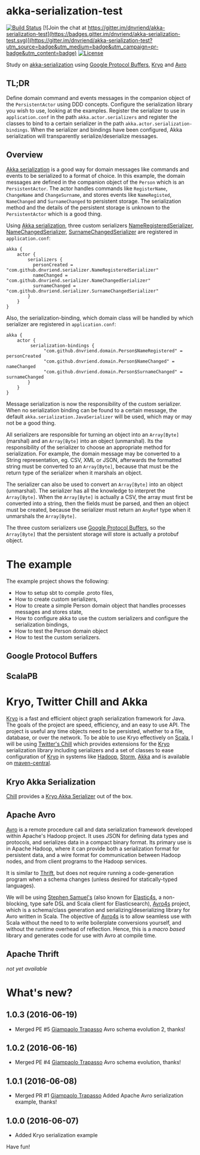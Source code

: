 # akka-serialization-test #

[![Build Status](https://travis-ci.org/dnvriend/akka-serialization-test.svg?branch=master)](https://travis-ci.org/dnvriend/akka-serialization-test)
[![Join the chat at https://gitter.im/dnvriend/akka-serialization-test](https://badges.gitter.im/dnvriend/akka-serialization-test.svg)](https://gitter.im/dnvriend/akka-serialization-test?utm_source=badge&utm_medium=badge&utm_campaign=pr-badge&utm_content=badge)
[![License](http://img.shields.io/:license-Apache%202-red.svg)](http://www.apache.org/licenses/LICENSE-2.0.txt)

Study on [akka-serialization][ser] using [Google Protocol Buffers][pb], [Kryo][kryo] and [Avro][avro]

## TL;DR ##
Define domain command and events messages in the companion object of the `PersistentActor` using DDD concepts.
Configure the serialization library you wish to use, looking at the examples. Register the serializer to use 
in `application.conf` in the path `akka.actor.serializers` and register the classes to bind to a certain serializer in the path 
`akka.actor.serialization-bindings`. When the serializer and bindings have been configured, Akka serialization will transparently 
serialize/deserialize messages.

## Overview ##
[Akka serialization][ser] is a good way for domain messages
like commands and events to be serialized to a format of choice. In this example, the domain messages are defined
in the companion object of the `Person` which is an `PersistentActor`. The actor handles commands like `RegisterName`,
`ChangeName` and `ChangeSurname`, and stores events like `NameRegisted`, `NameChanged` and `SurnameChanged` to 
persistent storage. The serialization method and the details of the persistent storage is unknown to the `PersistentActor`
which is a good thing.

Using [Akka serialization][ser], three custom serializers [NameRegisteredSerializer](https://github.com/dnvriend/akka-serialization-test/blob/master/src/main/scala/com/github/dnvriend/serializer/NameRegisteredSerializer.scala),
[NameChangedSerializer](https://github.com/dnvriend/akka-serialization-test/blob/master/src/main/scala/com/github/dnvriend/serializer/NameChangedSerializer.scala), [SurnameChangedSerializer](https://github.com/dnvriend/akka-serialization-test/blob/master/src/main/scala/com/github/dnvriend/serializer/SurnameChangedSerializer.scala) are registered in `application.conf`: 

```
akka {
    actor {
        serializers {
          personCreated = "com.github.dnvriend.serializer.NameRegisteredSerializer"
          nameChanged = "com.github.dnvriend.serializer.NameChangedSerializer"
          surnameChanged = "com.github.dnvriend.serializer.SurnameChangedSerializer"
        }
    }
}
```

Also, the serialization-binding, which domain class will be handled by which serializer are registered in `application.conf`:

```
akka {
    actor {
         serialization-bindings {
              "com.github.dnvriend.domain.Person$NameRegistered" = personCreated
              "com.github.dnvriend.domain.Person$NameChanged" = nameChanged
              "com.github.dnvriend.domain.Person$SurnameChanged" = surnameChanged
        }
    }
}
```

Message serialization is now the responsibility of the custom serializer. When no serialization binding can be found 
to a certain message, the default `akka.serialization.JavaSerializer` will be used, which may or may not be a good thing.

All serializers are responsible for turning an object into an `Array[Byte]` (marshal) and an `Array[Byte]` 
into an object (unmarshal). Its the responsibility of the serializer to choose an appropriate method for 
serialization. For example, the domain message may be converted to a String representation, eg. CSV, XML or JSON, 
afterwards the formatted string must be converted to an `Array[Byte]`, because that must be the return type of the 
serializer when it marshals an object.

The serializer can also be used to convert an `Array[Byte]` into an object (unmarshal). The serializer has all 
the knowledge to interpret the `Array[Byte]`. When the `Array[Byte]` is actually a CSV, the array must first be 
converted into a string, then the fields must be parsed, and then an object must be created, because the serializer 
must return an `AnyRef` type when it unmarshals the `Array[Byte]`.

The three custom serializers use [Google Protocol Buffers][pb],
so the `Array[Byte]` that the persistent storage will store is actually a protobuf object.

# The example
The example project shows the following:

* How to setup sbt to compile .proto files,
* How to create custom serializers,
* How to create a simple Person domain object that handles processes messages and stores state,
* How to configure akka to use the custom serializers and configure the serialization bindings,
* How to test the Person domain object
* How to test the custom serializers.

## Google Protocol Buffers ##


## ScalaPB ##


# Kryo, Twitter Chill and Akka
[Kryo][kryo] is a fast and efficient object graph serialization framework for Java. The goals of the project are speed, 
efficiency, and an easy to use API. The project is useful any time objects need to be persisted, whether to a file, database, 
or over the network. To be able to use Kryo effectively on [Scala][scala], I will be using [Twitter's Chill][chill] which provides 
extensions for the [Kryo][kryo] serialization library including serializers and a set of classes to ease configuration of 
[Kryo][kryo] in systems like [Hadoop][hadoop], [Storm][storm], [Akka][akka] and is available on [maven-central][chill-maven-central].
 
## Kryo Akka Serialization
[Chill][chill] provides a [Kryo Akka Serializer][chill-akka] out of the box.

## Apache Avro
[Avro][avro-wiki] is a remote procedure call and data serialization framework developed within Apache's Hadoop project. 
It uses JSON for defining data types and protocols, and serializes data in a compact binary format. Its primary use is 
in Apache Hadoop, where it can provide both a serialization format for persistent data, and a wire format for communication 
between Hadoop nodes, and from client programs to the Hadoop services.

It is similar to [Thrift][thrift-wiki], but does not require running a code-generation program when a schema changes 
(unless desired for statically-typed languages).

We will be using [Stephen Samuel's][sksamuel] (also known for [Elastic4s][elastic4s], a non-blocking, type safe DSL and Scala client for Elasticsearch),
[Avro4s][avro4s] project, which is a schema/class generation and serializing/deserializing library for Avro written in Scala. The objective of [Avro4s][avro4s] 
is to allow seamless use with Scala without the need to to write boilerplate conversions yourself, and without the runtime overhead of reflection. 
Hence, this is a _macro based_ library and generates code for use with Avro at compile time.

## Apache Thrift
_not yet available_

# What's new?
## 1.0.3 (2016-06-19)
  - Merged PE #5 [Giampaolo Trapasso][trapasso] Avro schema evolution 2, thanks!

## 1.0.2 (2016-06-16)
  - Merged PE #4 [Giampaolo Trapasso][trapasso] Avro schema evolution, thanks!

## 1.0.1 (2016-06-08)
  - Merged PR #1 [Giampaolo Trapasso][trapasso] Added Apache Avro serialization example, thanks!

## 1.0.0 (2016-06-07)
  - Added Kryo serialization example

Have fun!

[trapasso]: https://github.com/giampaolotrapasso
[sksamuel]: https://github.com/sksamuel

[akka]: http://akka.io/
[hadoop]: http://hadoop.apache.org/
[storm]: http://storm.apache.org/
[ser]: http://doc.akka.io/docs/akka/current/scala/serialization.html
[pb]: https://developers.google.com/protocol-buffers/docs/overview
[scalapb-github]: https://github.com/trueaccord/ScalaPB
[scalapb]: http://trueaccord.github.io/ScalaPB/
[scalapb-sbt]: http://trueaccord.github.io/ScalaPB/sbt-settings.html
[kryo]: https://github.com/EsotericSoftware/kryo
[scala]: http://www.scala-lang.org/
[chill]: https://github.com/twitter/chill
[chill-akka]: https://github.com/twitter/chill#chill-akka
[chill-maven-central]: http://search.maven.org/#search%7Cgav%7C1%7Cg%3A%22com.twitter%22%20AND%20a%3A%22chill-akka_2.11%22
[avro]: https://avro.apache.org/
[avro-wiki]: https://en.wikipedia.org/wiki/Apache_Avro
[avro4s]: https://github.com/sksamuel/avro4s
[elastic4s]: https://github.com/sksamuel/elastic4s
[thrift-wiki]: https://en.wikipedia.org/wiki/Apache_Thrift

[nadav-samet-working-protobuf]: https://www.youtube.com/watch?v=cQdMyjHjbn8